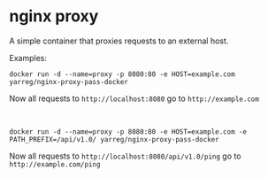 # nginx proxy 
A simple container that proxies requests to an external host.

Examples:
```
docker run -d --name=proxy -p 8080:80 -e HOST=example.com yarreg/nginx-proxy-pass-docker
```
Now all requests to ```http://localhost:8080``` go to ```http://example.com```
  
&nbsp;
&nbsp;

```
docker run -d --name=proxy -p 8080:80 -e HOST=example.com -e PATH_PREFIX=/api/v1.0/ yarreg/nginx-proxy-pass-docker
```
Now all requests to ```http://localhost:8080/api/v1.0/ping``` go to ```http://example.com/ping```
